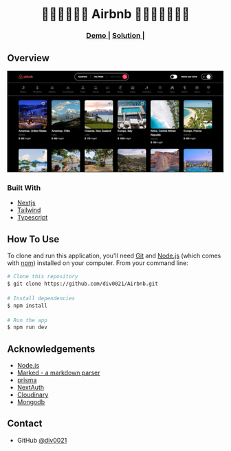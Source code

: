 <!-- Please update value in the {}  -->

<h1 align="center">👋👋🚀🚀😎😎 Airbnb 👨🏽‍💻🚀🚀🔥🔥</h1>
<div align="center">
  <h3>
    <a href="https://bookingapp-three.vercel.app">
      Demo
    </a>
    <span> | </span>
    <a href="https://github.com/div0021/Airbnb">
      Solution
    </a>
    <span> | </span>
  </h3>
</div>



<!-- OVERVIEW -->

## Overview

![screenshot](https://github.com/div0021/Airbnb/blob/main/public/Screenshot.png)



### Built With

<!-- This section should list any major frameworks that you built your project using. Here are a few examples.-->

- [Nextjs](https://reactjs.org/)
- [Tailwind](https://tailwindcss.com/)
- [Typescript](https://www.typescriptlang.org/)



## How To Use

<!-- Example: -->

To clone and run this application, you'll need [Git](https://git-scm.com) and [Node.js](https://nodejs.org/en/download/) (which comes with [npm](http://npmjs.com)) installed on your computer. From your command line:

```bash
# Clone this repository
$ git clone https://github.com/div0021/Airbnb.git

# Install dependencies
$ npm install

# Run the app
$ npm run dev
```

## Acknowledgements

<!-- This section should list any articles or add-ons/plugins that helps you to complete the project. This is optional but it will help you in the future. For example: -->

- [Node.js](https://nodejs.org/)
- [Marked - a markdown parser](https://github.com/chjj/marked)
- [prisma](https://www.prisma.io/)
- [NextAuth](https://next-auth.js.org/)
- [Cloudinary](https://cloudinary.com/)
- [Mongodb](https://www.mongodb.com/)

## Contact


- GitHub [@div0021](https://github.com/div0021)

